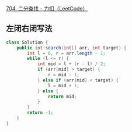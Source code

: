 

[704. 二分查找 - 力扣（LeetCode）](https://leetcode.cn/problems/binary-search/description/)





## 左闭右闭写法

```java
class Solution {
    public int search(int[] arr, int target) {
        int l = 0, r = arr.length - 1;
        while (l <= r) { 
            int mid = l + (r - l) / 2;
            if (arr[mid] > target) {
                r = mid - 1;
            } else if (arr[mid] < target) {
                l = mid + 1;
            } else {
                return mid;
            }
        }
        return -1;
    }
}
```



